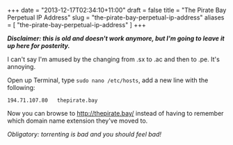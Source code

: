 +++
date = "2013-12-17T02:34:10+11:00"
draft = false
title = "The Pirate Bay Perpetual IP Address"
slug = "the-pirate-bay-perpetual-ip-address"
aliases = [
	"the-pirate-bay-perpetual-ip-address"
]
+++

**_Disclaimer: this is old and doesn't work anymore, but I'm going to leave it up here for posterity._**

I can't say I'm amused by the changing from .sx to .ac and then to .pe. It's annoying.  

Open up Terminal, type <code>sudo nano /etc/hosts</code>, add a new line with the following:  

	194.71.107.80	thepirate.bay  
    
Now you can browse to http://thepirate.bay/ instead of having to remember which domain name extension they've moved to.  

*Obligatory: torrenting is bad and you should feel bad!*

